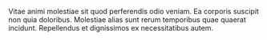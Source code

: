 Vitae animi molestiae sit quod perferendis odio veniam. Ea corporis suscipit non quia doloribus. Molestiae alias sunt rerum temporibus quae quaerat incidunt. Repellendus et dignissimos ex necessitatibus autem.